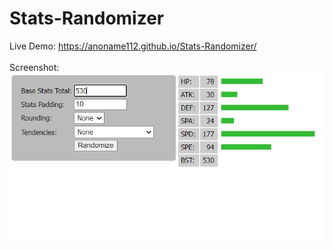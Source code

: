 # Stats-Randomizer
Live Demo: https://anoname112.github.io/Stats-Randomizer/
<br /><br />
Screenshot:
<br />
<a href="https://anoname112.github.io/Stats-Randomizer/">
   <img src="https://raw.githubusercontent.com/Anoname112/Stats-Randomizer/main/ss.png" title="Stats Randomizer">
</a>
